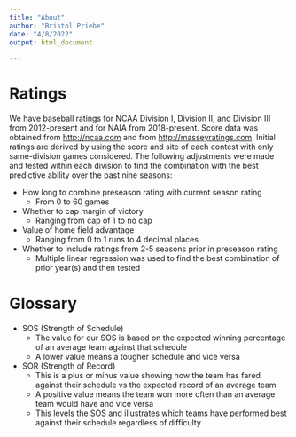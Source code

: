 ```yaml
---
title: "About"
author: "Bristol Priebe"
date: "4/8/2022"
output: html_document

---
```


# Ratings

We have baseball ratings for NCAA Division I, Division II, and Division III from 2012-present and for NAIA from 2018-present. Score data was obtained from http://ncaa.com and from http://masseyratings.com. Initial ratings are derived by using the score and site of each contest with only same-division games considered. The following adjustments were made and tested within each division to find the combination with the best predictive ability over the past nine seasons:

* How long to combine preseason rating with current season rating
  + From 0 to 60 games
* Whether to cap margin of victory
  + Ranging from cap of 1 to no cap
* Value of home field advantage
  + Ranging from 0 to 1 runs to 4 decimal places
* Whether to include ratings from 2-5 seasons prior in preseason rating
  + Multiple linear regression was used to find the best combination of prior year(s) and then tested
  
# Glossary

* SOS (Strength of Schedule)
  + The value for our SOS is based on the expected winning percentage of an average team against that schedule
  + A lower value means a tougher schedule and vice versa
* SOR (Strength of Record)
  + This is a plus or minus value showing how the team has fared against their schedule vs the expected record of an average team
  + A positive value means the team won more often than an average team would have and vice versa
  + This levels the SOS and illustrates which teams have performed best against their schedule regardless of difficulty
  